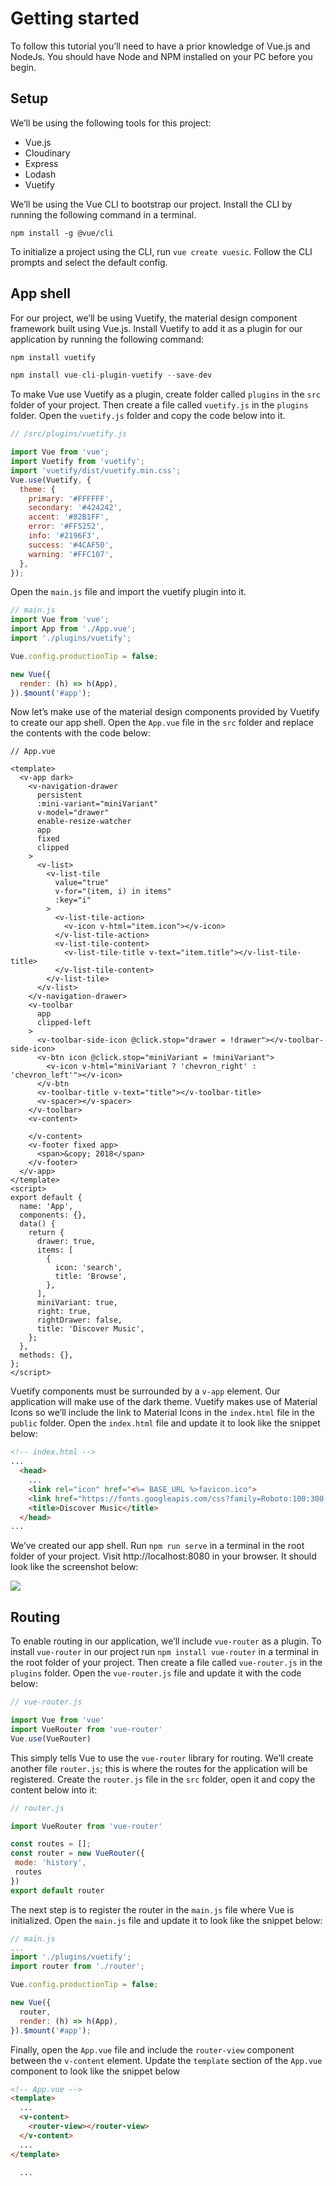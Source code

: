# Getting started

To follow this tutorial you’ll need to have a prior knowledge of Vue.js and NodeJs. You should have Node and NPM installed on your PC before you begin.

## Setup
We’ll be using the following tools for this project:

* Vue.js
* Cloudinary
* Express
* Lodash
* Vuetify

We’ll be using the Vue CLI to bootstrap our project. Install the CLI by running the following command in a terminal.

`npm install -g @vue/cli`

To initialize a project using the CLI, run `vue create vuesic`. Follow the CLI prompts and select the default config.

## App shell
For our project, we’ll be using Vuetify, the material design component framework built using Vue.js. Install Vuetify to add it as a plugin for our application by running the following command:

```javascript
npm install vuetify

npm install vue-cli-plugin-vuetify --save-dev
```

To make Vue use Vuetify as a plugin, create folder called `plugins` in the `src` folder of your project. Then create a file called `vuetify.js` in the `plugins` folder. Open the `vuetify.js` folder and copy the code below into it.

```javascript
// /src/plugins/vuetify.js

import Vue from 'vue';
import Vuetify from 'vuetify';
import 'vuetify/dist/vuetify.min.css';
Vue.use(Vuetify, {
  theme: {
    primary: '#FFFFFF',
    secondary: '#424242',
    accent: '#82B1FF',
    error: '#FF5252',
    info: '#2196F3',
    success: '#4CAF50',
    warning: '#FFC107',
  },
});
```

Open the `main.js` file and import the vuetify plugin into it.

```javascript
// main.js
import Vue from 'vue';
import App from './App.vue';
import './plugins/vuetify';

Vue.config.productionTip = false;

new Vue({
  render: (h) => h(App),
}).$mount('#app');
```

Now let’s make use of the material design components provided by Vuetify to create our app shell. Open the `App.vue` file in the `src` folder and replace the contents with the code below:

```vue
// App.vue

<template>
  <v-app dark>
    <v-navigation-drawer
      persistent
      :mini-variant="miniVariant"
      v-model="drawer"
      enable-resize-watcher
      app
      fixed
      clipped
    >
      <v-list>
        <v-list-tile
          value="true"
          v-for="(item, i) in items"
          :key="i"
        >
          <v-list-tile-action>
            <v-icon v-html="item.icon"></v-icon>
          </v-list-tile-action>
          <v-list-tile-content>
            <v-list-tile-title v-text="item.title"></v-list-tile-title>
          </v-list-tile-content>
        </v-list-tile>
      </v-list>
    </v-navigation-drawer>
    <v-toolbar
      app
      clipped-left
    >
      <v-toolbar-side-icon @click.stop="drawer = !drawer"></v-toolbar-side-icon>
      <v-btn icon @click.stop="miniVariant = !miniVariant">
        <v-icon v-html="miniVariant ? 'chevron_right' : 'chevron_left'"></v-icon>
      </v-btn
      <v-toolbar-title v-text="title"></v-toolbar-title>
      <v-spacer></v-spacer>
    </v-toolbar>
    <v-content>

    </v-content>
    <v-footer fixed app>
      <span>&copy; 2018</span>
    </v-footer>
  </v-app>
</template>
<script>
export default {
  name: 'App',
  components: {},
  data() {
    return {
      drawer: true,
      items: [
        {
          icon: 'search',
          title: 'Browse',
        },
      ],
      miniVariant: true,
      right: true,
      rightDrawer: false,
      title: 'Discover Music',
    };
  },
  methods: {},
};
</script>
```

Vuetify components must be surrounded by a `v-app` element. Our application will make use of the dark theme. Vuetify makes use of Material Icons so we’ll include the link to Material Icons in the `index.html` file in the `public` folder. Open the `index.html` file and update it to look like the snippet below:

```html
<!-- index.html -->
...
  <head>
    ...
    <link rel="icon" href="<%= BASE_URL %>favicon.ico">
    <link href="https://fonts.googleapis.com/css?family=Roboto:100:300,400,500,700,900|Material+Icons" rel="stylesheet">
    <title>Discover Music</title>
  </head>
...
```

We’ve created our app shell. Run `npm run serve` in a terminal in the root folder of your project. Visit http://localhost:8080 in your browser. It should look like the screenshot below:

![](https://d2mxuefqeaa7sj.cloudfront.net/s_F2BA36A165D09080ECF9360E6692E8CF2EAB661E0E74028D24D97955F3CF5C19_1527671712454_Screen+Shot+2018-05-30+at+10.12.51.png)

## Routing

To enable routing in our application, we’ll include `vue-router` as a plugin. To install `vue-router` in our project run `npm install vue-router` in a terminal in the root folder of your project. Then create a file called `vue-router.js` in the `plugins` folder. Open the `vue-router.js` file and update it with the code below:

```javascript
// vue-router.js

import Vue from 'vue'
import VueRouter from 'vue-router'
Vue.use(VueRouter)
```

This simply tells Vue to use the `vue-router` library for routing. We’ll create another file `router.js`; this is where the routes for the application will be registered. Create the `router.js` file in the `src` folder, open it and copy the content below into it:

```javascript
// router.js

import VueRouter from 'vue-router'

const routes = [];
const router = new VueRouter({
 mode: 'history',
 routes
})
export default router
```

The next step is to register the router in the `main.js` file where Vue is initialized. Open the `main.js` file and update it to look like the snippet below:

```javascript
// main.js
...
import './plugins/vuetify';
import router from './router';

Vue.config.productionTip = false;

new Vue({
  router,
  render: (h) => h(App),
}).$mount('#app');
```

Finally, open the `App.vue` file and include the `router-view` component between the `v-content` element. Update the `template` section of the `App.vue` component to look like the snippet below

```html
<!-- App.vue -->
<template>
  ...
  <v-content>
    <router-view></router-view>
  </v-content>
  ...
</template>

  ...
```